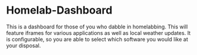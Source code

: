 # Homelab-Dashboard
This is a dashboard for those of you who dabble in homelabbing. This will feature iframes for various applications as well as local weather updates. It is configurable, so you are able to select which software you would like at your disposal.
